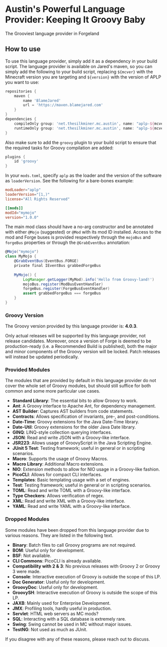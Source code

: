 # Austin's Powerful Language Provider: Keeping It Groovy Baby

The Grooviest language provider in Forgeland

## How to use
To use this language provider, simply add it as a dependency in your build script. The
language provider is available on Jared's maven, so you can simply add the following
to your build script, replacing `${mcver}` with the Minecraft version you are targeting
and `${version}` with the version of APLP you want to use:
```groovy
repositories {
    maven {
        name 'BlameJared'
        url = 'https://maven.blamejared.com'
    }
}
dependencies {
    compileOnly group: 'net.thesilkminer.mc.austin', name: "aplp-${mcver}", version: "${version}"
    runtimeOnly group: 'net.thesilkminer.mc.austin', name: "aplp-${mcver}", version: "${version}", classifier: 'all'
}
```

Also make sure to add the `groovy` plugin to your build script to ensure that the required
tasks for Groovy compilation are added:
```groovy
plugins {
    id 'groovy'
}
```

In your `mods.toml`, specify `aplp` as the loader and the version of the software
as `loaderVersion`. See the following for a bare-bones example:

```toml
modLoader="aplp"
loaderVersion="[1,)"
license="All Rights Reserved"

[[mods]]
modId="mymojo"
version="1.0.0"
```

The main mod class should have a no-arg constructor and be annotated with either
`@Mojo` (suggested) or `@Mod` with its mod ID installed. Access to the mod and Forge
buses is provided respectively through the `mojoBus` and `forgeBus` properties or
through the `@GrabEventBus` annotation:

```groovy
@Mojo("mymojo")
class MyMojo {
    @GrabEventBus(EventBus.FORGE)
    private final IEventBus grabbedForgeBus
    
    MyMojo() {
        LogManager.getLogger(MyMod).info('Hello from Groovy-land!')
        mojoBus.register(ModBusEventHandler)
        forgeBus.register(ForgeBusEventHandler)
        assert grabbedForgeBus === forgeBus
    }
}
```

### Groovy Version

The Groovy version provided by this language provider is: **4.0.3**.

Only actual releases will be supported by this language provider, not release candidates.
Moreover, once a version of Forge is deemed to be production-ready (i.e. a Recommended
Build is published), both the major and minor components of the Groovy version will be
locked. Patch releases will instead be updated periodically.

### Provided Modules

The modules that are provided by default in this language provider do not cover the
whole set of Groovy modules, but should still suffice for both common and some more
particular use cases.

- **Standard Library**: The essential bits to allow Groovy to work.
- **Ant**: A Groovy interface to Apache Ant, for dependency management.
- **AST Builder**: Captures AST builders from code statements.
- **Contracts**: Allows specification of invariants, pre-, and post-conditions.
- **Date-Time**: Groovy extensions for the Java Date-Time library.
- **Date-Util**: Groovy extensions for the older Java Date library.
- **GINQ**: LINQ-style collection querying interfaces.
- **JSON**: Read and write JSON with a Groovy-like interface.
- **JSR223**: Allows usage of GroovyScript in the Java Scripting Engine.
- **JUnit 5 Test**: Testing framework; useful in general or in scripting scenarios.
- **Macro**: Supports the usage of Groovy Macros.
- **Macro Library**: Additional Macro extensions.
- **NIO**: Extension methods to allow for NIO usage in a Groovy-like fashion.
- **PicoCLI**: Allows for compact CLI interfaces.
- **Templates**: Basic templating usage with a set of engines.
- **Test**: Testing framework; useful in general or in scripting scenarios.
- **TOML**: Read and write TOML with a Groovy-like interface.
- **Type Checkers**: Allows verification of regex.
- **XML**: Read and write XML with a Groovy-like interface.
- **YAML**: Read and write YAML with a Groovy-like interface.

### Dropped Modules

Some modules have been dropped from this language provider due to various reasons. They
are listed in the following text.

- **Binary**: Batch files to call Groovy programs are not required.
- **BOM**: Useful only for development.
- **BSF**: Not available.
- **CLI Commons**: PicoCLI is already available.
- **Compatibility with 2 & 3**: No previous releases with Groovy 2 or Groovy 3 were made.
- **Console**: Interactive execution of Groovy is outside the scope of this LP.
- **Doc Generator**: Useful only for development.
- **GroovyDoc**: Useful only for development.
- **GroovySH**: Interactive execution of Groovy is outside the scope of this LP.
- **JAXB**: Mainly used for Enterprise Development.
- **JMX**: Profiling tools, hardly useful in production.
- **Servlet**: HTML web servers as MC mods?
- **SQL**: Interacting with a SQL database is extremely rare.
- **Swing**: Swing cannot be used in MC without major issues.
- **TestNG**: Not used as much as JUnit.

If you disagree with any of these reasons, please reach out to discuss.
